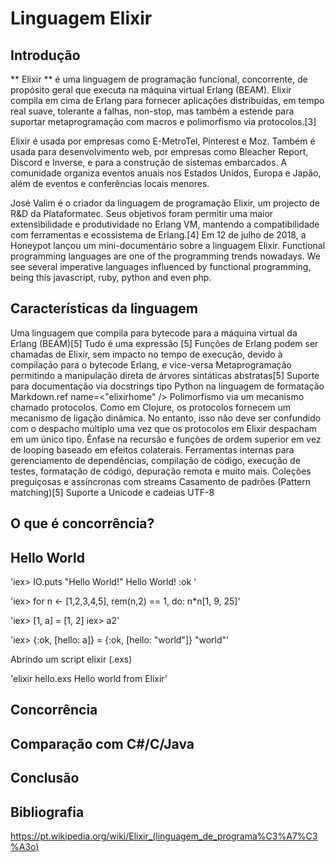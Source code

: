 # Linguagem Elixir

## Introdução

** Elixir ** é uma linguagem de programação funcional, concorrente, de propósito geral que executa na máquina virtual Erlang (BEAM). Elixir compila em cima de Erlang para fornecer aplicações distribuídas, em tempo real suave, tolerante a falhas, non-stop, mas também a estende para suportar metaprogramação com macros e polimorfismo via protocolos.[3]


Elixir é usada por empresas como E-MetroTel, Pinterest e Moz. Também é usada para desenvolvimento web, por empresas como Bleacher Report, Discord e Inverse, e para a construção de sistemas embarcados. A comunidade organiza eventos anuais nos Estados Unidos, Europa e Japão, além de eventos e conferências locais menores.

José Valim é o criador da linguagem de programação Elixir, um projecto de R&D da Plataformatec. Seus objetivos foram permitir uma maior extensibilidade e produtividade no Erlang VM, mantendo a compatibilidade com ferramentas e ecossistema de Erlang.[4]
Em 12 de julho de 2018, a Honeypot lançou um mini-documentário sobre a linguagem Elixir.
Functional programming languages are one of the programming trends nowadays. We see several imperative languages influenced by functional programming, being this javascript, ruby, python and even php.

## Características da linguagem


Uma linguagem que compila para bytecode para a máquina virtual da Erlang (BEAM)[5]
Tudo é uma expressão [5]
Funções de Erlang podem ser chamadas de Elixir, sem impacto no tempo de execução, devido à compilação para o bytecode Erlang, e vice-versa
Metaprogramação permitindo a manipulação direta de árvores sintáticas abstratas[5]
Suporte para documentação via docstrings tipo Python na linguagem de formatação Markdown.ref name=<"elixirhome" />
Polimorfismo via um mecanismo chamado protocolos. Como em Clojure, os protocolos fornecem um mecanismo de ligação dinâmica. No entanto, isso não deve ser confundido com o despacho múltiplo uma vez que os protocolos em Elixir despacham em um único tipo.
Ênfase na recursão e funções de ordem superior em vez de looping baseado em efeitos colaterais.
Ferramentas internas para gerenciamento de dependências, compilação de código, execução de testes, formatação de código, depuração remota e muito mais.
Coleções preguiçosas e assíncronas com streams
Casamento de padrões (Pattern matching)[5]
Suporte a Unicode e cadeias UTF-8

## O que é concorrência? 

## Hello World
'iex> IO.puts "Hello World!"
Hello World!
:ok
'

'iex> for n <- [1,2,3,4,5], rem(n,2) == 1, do: n*n[1, 9, 25]'

'iex> [1, a] = [1, 2]
iex> a2'

'iex> {:ok, [hello: a]} = {:ok, [hello: "world"]}
"world"'

Abrindo um script elixir (.exs)

'elixir hello.exs 
Hello world from Elixir'



## Concorrência

## Comparação com C#/C/Java

## Conclusão

## Bibliografia
https://pt.wikipedia.org/wiki/Elixir_(linguagem_de_programa%C3%A7%C3%A3o)